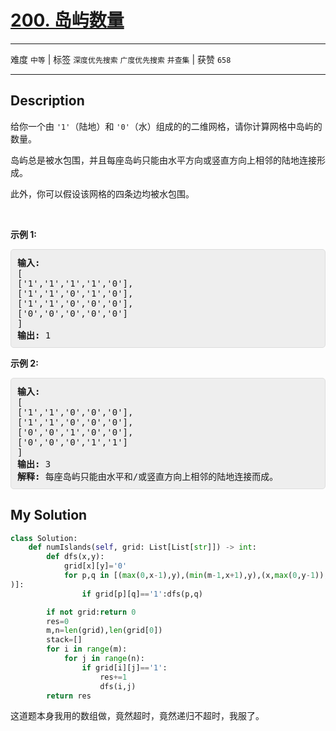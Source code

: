 # [200. 岛屿数量](https://leetcode-cn.com/problems/number-of-islands/)

---

难度 `中等` | 标签 `深度优先搜索` `广度优先搜索` `并查集`  | 获赞 `658`

---

## Description

<style>
section pre{
    background-color: #eee;
    border: 1px solid #ddd;
    padding:10px;
    border-radius: 5px;
}
</style>
<section>
<p>给你一个由&nbsp;<code>'1'</code>（陆地）和 <code>'0'</code>（水）组成的的二维网格，请你计算网格中岛屿的数量。</p>
<p>岛屿总是被水包围，并且每座岛屿只能由水平方向或竖直方向上相邻的陆地连接形成。</p>
<p>此外，你可以假设该网格的四条边均被水包围。</p>
<p>&nbsp;</p>
<p><strong>示例 1:</strong></p>
<pre><strong>输入:</strong>
[
['1','1','1','1','0'],
['1','1','0','1','0'],
['1','1','0','0','0'],
['0','0','0','0','0']
]
<strong>输出:</strong>&nbsp;1
</pre>
<p><strong>示例&nbsp;2:</strong></p>
<pre><strong>输入:
</strong>[
['1','1','0','0','0'],
['1','1','0','0','0'],
['0','0','1','0','0'],
['0','0','0','1','1']
]
<strong>输出: </strong>3
<strong>解释: </strong>每座岛屿只能由水平和/或竖直方向上相邻的陆地连接而成。
</pre>
</section>

## My Solution

```python
class Solution:
    def numIslands(self, grid: List[List[str]]) -> int:
        def dfs(x,y):
            grid[x][y]='0'
            for p,q in [(max(0,x-1),y),(min(m-1,x+1),y),(x,max(0,y-1)),(x,min(n-1,y+1)
)]:
                if grid[p][q]=='1':dfs(p,q)

        if not grid:return 0
        res=0
        m,n=len(grid),len(grid[0])
        stack=[]
        for i in range(m):
            for j in range(n):
                if grid[i][j]=='1':
                    res+=1
                    dfs(i,j)
        return res
```

这道题本身我用的数组做，竟然超时，竟然递归不超时，我服了。